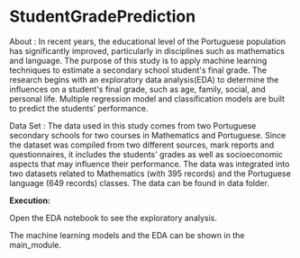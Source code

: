 # StudentGradePrediction
About : In recent years, the educational level of the Portuguese population has significantly improved, particularly in disciplines such as mathematics and language. The purpose of this study is to apply machine learning techniques to estimate a secondary school student's final grade. The research begins with an exploratory data analysis(EDA) to determine the influences on a student's final grade, such as age, family, social, and personal life. Multiple regression model and classification models are built to predict the students’ performance.

Data Set : The data used in this study comes from two Portuguese secondary schools for two courses in Mathematics and Portuguese. Since the dataset was compiled from two different sources, mark reports and questionnaires, it includes the students' grades as well as socioeconomic aspects that may influence their performance. The data was integrated into two datasets related to Mathematics (with 395 records) and the Portuguese language (649 records) classes. The data can be found in data folder.

**Execution:**

Open the EDA notebook to see the exploratory analysis.

The machine learning  models and the EDA can be shown in the main_module.
